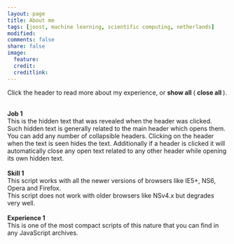 ```yaml
---
layout: page
title: About me
tags: [joost, machine learning, scientific computing, netherlands]
modified: 
comments: false
share: false
image:
  feature: 
  credit: 
  creditlink: 
---
```


Click the header to read more about my experience, or 
<span style="cursor:hand; cursor:pointer" onClick="openAll()">
  <b> show all </b>
</span> 
<span style="cursor:hand; cursor:pointer" onClick="closeAll()">
  ( <b> close all </b>).
</span>
<br /><br />

<div onClick="openClose('a1')" style="cursor:hand; cursor:pointer"><b>Job 1</b></div>
 <div id="a1" class="texter">
   This is the hidden text that was revealed when the header was clicked. Such hidden text is generally
   related to the main header which opens them. You can add any number of collapsible headers. Clicking on
   the header when the text is seen hides the text. Additionally if a header is clicked it will automatically
   close any open text related to any other header while opening its own hidden text.<br /><br />
 </div>

<div onClick="openClose('a2')" style="cursor:hand; cursor:pointer"><b>Skill 1</b></div>
 <div id="a2" class="texter">
   This script works with all the newer versions of browsers like IE5+, NS6, Opera and Firefox.<br />
   This script does not work with older browsers like NSv4.x but degrades very well.<br /><br />
 </div>
 


<div onClick="openClose('a3')" style="cursor:hand; cursor:pointer"><b>Experience 1</b></div>
 <div id="a3" class="texter">
   This is one of the most compact scripts of this nature that you can find in any JavaScript archives.<br /><br />
 </div>

<!-- 'PT Serif', serif; 
Each collapsible header has 2 DIV tags, one is the main header that opens or closes the
     collapsible text and the other is for the collapsible text or content. In the first DIV
     tag the text (onClick="openClose('a1')") should not be changed and in the second DIV tag
     the text (id="a1" class="texter") is required. As you add more collapsible headers the
     identifier 'a1' should be incremented for all new headers in both DIV tags, for example
     a2 for header 2, a3 for header 3 etc. Everything else can be modified as per your
     requirements. Lastly, you can get rid of these comments in your documents. -->

